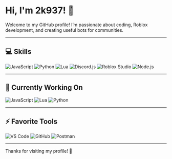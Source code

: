 # Hi, I'm 2k937! 👋

Welcome to my GitHub profile! I’m passionate about coding, Roblox development, and creating useful bots for communities.  

---

## 💻 Skills
![JavaScript](https://img.shields.io/badge/JavaScript-F7DF1E?style=for-the-badge&logo=javascript&logoColor=000)
![Python](https://img.shields.io/badge/Python-3776AB?style=for-the-badge&logo=python&logoColor=fff)
![Lua](https://img.shields.io/badge/Lua-000080?style=for-the-badge&logo=lua&logoColor=fff)
![Discord.js](https://img.shields.io/badge/Discord.js-7289DA?style=for-the-badge&logo=discord&logoColor=fff)
![Roblox Studio](https://img.shields.io/badge/Roblox%20Studio-FF0000?style=for-the-badge&logo=roblox&logoColor=fff)
![Node.js](https://img.shields.io/badge/Node.js-339933?style=for-the-badge&logo=node.js&logoColor=fff)

---



## 🔄 Currently Working On
![JavaScript](https://img.shields.io/badge/Project-Discord%20Bot-blue?style=for-the-badge&logo=discord&logoColor=fff)
![Lua](https://img.shields.io/badge/Project-Roblox%20Game-red?style=for-the-badge&logo=roblox&logoColor=fff)
![Python](https://img.shields.io/badge/Project-Utility%20Bot-green?style=for-the-badge&logo=python&logoColor=fff)

---

## ⚡ Favorite Tools
![VS Code](https://img.shields.io/badge/VS%20Code-007ACC?style=for-the-badge&logo=visual-studio-code&logoColor=fff)
![GitHub](https://img.shields.io/badge/GitHub-181717?style=for-the-badge&logo=github&logoColor=fff)
![Postman](https://img.shields.io/badge/Postman-FF6C37?style=for-the-badge&logo=postman&logoColor=fff)

---

Thanks for visiting my profile! 🚀
